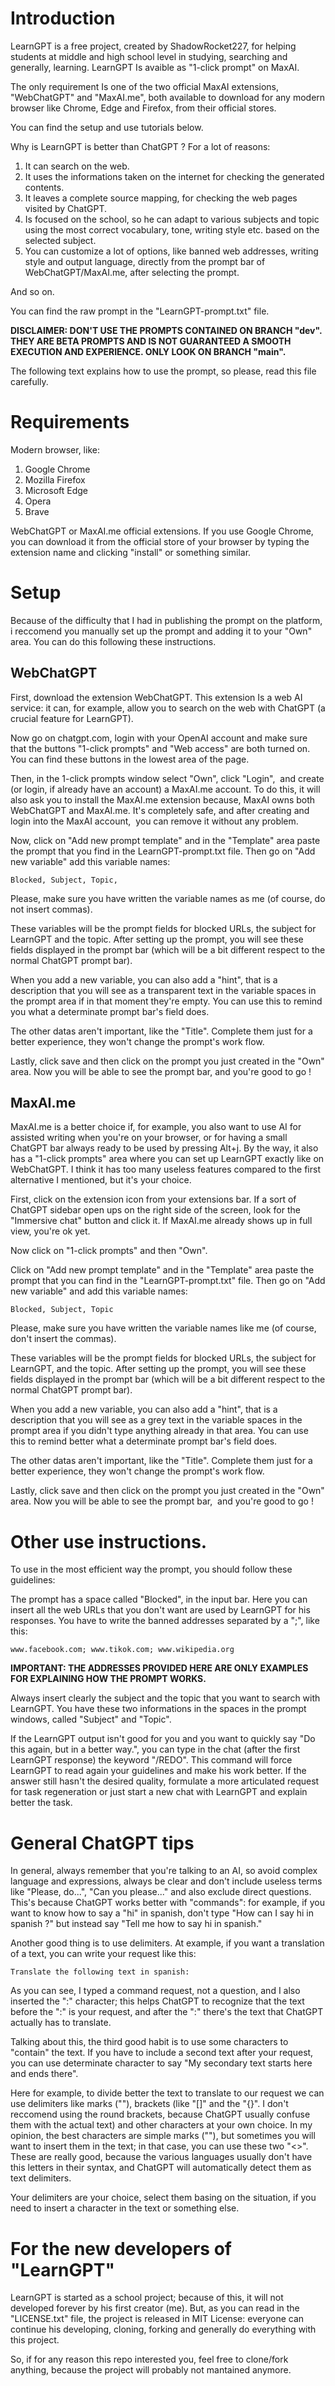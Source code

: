 # Introduction

LearnGPT is a free project, created by ShadowRocket227, for helping students at middle and high school level in studying, searching and generally, learning. LearnGPT Is avaible as "1-click prompt" on MaxAI.

The only requirement Is one of the two official MaxAI extensions, "WebChatGPT" and "MaxAI.me", both available to download for any modern browser like Chrome, Edge and Firefox, from their official stores.

You can find the setup and use tutorials below.

Why is LearnGPT is better than ChatGPT ? For a lot of reasons:

1) It can search on the web. 
2) It uses the informations taken on the internet for checking the generated contents. 
3) It leaves a complete source mapping, for checking the web pages visited by ChatGPT. 
4) Is focused on the school, so he can adapt to various subjects and topic using the most correct vocabulary, tone, writing style etc. based on the selected subject. 
5) You can customize a lot of options, like banned web addresses, writing style and output language, directly from the prompt bar of WebChatGPT/MaxAI.me, after selecting the prompt.

And so on.

You can find the raw prompt in the "LearnGPT-prompt.txt" file.

**DISCLAIMER: DON'T USE THE PROMPTS CONTAINED ON BRANCH "dev". THEY ARE BETA PROMPTS AND IS NOT GUARANTEED A SMOOTH EXECUTION AND EXPERIENCE. ONLY LOOK ON BRANCH "main".**

The following text explains how to use the prompt, so please, read this file carefully.

# Requirements

Modern browser, like:

1) Google Chrome 
2) Mozilla Firefox 
3) Microsoft Edge 
4) Opera 
5) Brave

WebChatGPT or MaxAI.me official extensions. If you use Google Chrome, you can download it from the official store of your browser by typing the extension name and clicking "install" or something similar.

# Setup

Because of the difficulty that I had in publishing the prompt on the platform, i reccomend you manually set up the prompt and adding it to your "Own" area. You can do this following these instructions.

## WebChatGPT

First, download the extension WebChatGPT. This extension Is a web AI service: it can, for example, allow you to search on the web with ChatGPT (a crucial feature for LearnGPT).

Now go on chatgpt.com, login with your OpenAI account and make sure that the buttons "1-click prompts" and "Web access" are both turned on. You can find these buttons in the lowest area of the page.

Then, in the 1-click prompts window select "Own", click "Login",  and create (or login, if already have an account) a MaxAI.me account. To do this, it will also ask you to install the MaxAI.me extension because, MaxAI owns both WebChatGPT and MaxAI.me. It's completely safe, and after creating and login into the MaxAI account,  you can remove it without any problem.

Now, click on "Add new prompt template" and in the "Template" area paste the prompt that you find in the LearnGPT-prompt.txt file. Then go on "Add new variable" add this variable names:

```Blocked, Subject, Topic,```

Please, make sure you have written the variable names as me (of course, do not insert commas).

These variables will be the prompt fields for blocked URLs, the subject for LearnGPT and the topic. After setting up the prompt, you will see these fields displayed in the prompt bar (which will be a bit different respect to the normal ChatGPT prompt bar).

When you add a new variable, you can also add a "hint", that is a description that you will see as a transparent text in the variable spaces in the prompt area if in that moment they're empty. You can use this to remind you what a determinate prompt bar's field does.

The other datas aren't important, like the "Title". Complete them just for a better experience, they won't change the prompt's work flow.

Lastly, click save and then click on the prompt you just created in the "Own" area. Now you will be able to see the prompt bar, and you're good to go !

## MaxAI.me

MaxAI.me is a better choice if, for example, you also want to use AI for assisted writing when you're on your browser, or for having a small ChatGPT bar always ready to be used by pressing Alt+j. By the way, it also has a "1-click prompts" area where you can set up LearnGPT exactly like on WebChatGPT. I think it has too many useless features compared to the first alternative I mentioned, but it's your choice.

First, click on the extension icon from your extensions bar. If a sort of ChatGPT sidebar open ups on the right side of the screen, look for the "Immersive chat" button and click it. If MaxAI.me already shows up in full view, you're ok yet.

Now click on "1-click prompts" and then "Own".

Click on "Add new prompt template" and in the "Template" area paste the prompt that you can find in the "LearnGPT-prompt.txt" file. Then go on "Add new variable" and add this variable names:

```Blocked, Subject, Topic```

Please, make sure you have written the variable names like me (of course, don't insert the commas).

These variables will be the prompt fields for blocked URLs, the subject for LearnGPT, and the topic. After setting up the prompt, you will see these fields displayed in the prompt bar (which will be a bit different respect to the normal ChatGPT prompt bar).

When you add a new variable, you can also add a "hint", that is a description that you will see as a grey text in the variable spaces in the prompt area if you didn't type anything already in that area. You can use this to remind better what a determinate prompt bar's field does.

The other datas aren't important, like the "Title". Complete them just for a better experience, they won't change the prompt's work flow.

Lastly, click save and then click on the prompt you just created in the "Own" area. Now you will be able to see the prompt bar,  and you're good to go !

# Other use instructions.

To use in the most efficient way the prompt, you should follow these guidelines:

The prompt has a space called "Blocked", in the input bar. Here you can insert all the web URLs that you don't want are used by LearnGPT for his responses. You have to write the banned addresses separated by a ";", like this:

```www.facebook.com; www.tikok.com; www.wikipedia.org```

**IMPORTANT: THE ADDRESSES PROVIDED HERE ARE ONLY EXAMPLES FOR EXPLAINING HOW THE PROMPT WORKS.**

Always insert clearly the subject and the topic that you want to search with LearnGPT. You have these two informations in the spaces in the prompt windows, called "Subject" and "Topic".

If the LearnGPT output isn't good for you and you want to quickly say "Do this again, but in a better way.", you can type in the chat (after the first LearnGPT response) the keyword "/REDO". This command will force LearnGPT to read again your guidelines and make his work better. If the answer still hasn't the desired quality, formulate a more articulated request for task regeneration or just start a new chat with LearnGPT and explain better the task.

# General ChatGPT tips

In general, always remember that you're talking to an AI, so avoid complex language and expressions, always be clear and don't include useless terms like "Please, do...", "Can you please..." and also exclude direct questions. This's because ChatGPT works better with "commands": for example, if you want to know how to say a "hi" in spanish, don't type "How can I say hi in spanish ?" but instead say "Tell me how to say hi in spanish."

Another good thing is to use delimiters. At example, if you want a translation of a text, you can write your request like this:

```Translate the following text in spanish:```

As you can see, I typed a command request, not a question, and I also inserted the ":" character; this helps ChatGPT to recognize that the text before the ":" is your request, and after the ":" there's the text that ChatGPT actually has to translate.

Talking about this, the third good habit is to use some characters to "contain" the text. If you have to include a second text after your request, you can use determinate character to say "My secondary text starts here and ends there".

Here for example, to divide better the text to translate to our request we can use delimiters like marks (""), brackets (like "[]" and the "{}". I don't reccomend using the round brackets, because ChatGPT usually confuse them with the actual text) and other characters at your own choice. In my opinion, the best characters are simple marks (""), but sometimes you will want to insert them in the text; in that case, you can use these two "<>". These are really good, because the various languages usually don't have this letters in their syntax, and ChatGPT will automatically detect them as text delimiters.

Your delimiters are your choice, select them basing on the situation, if you need to insert a character in the text or something else.

# For the new developers of "LearnGPT"

LearnGPT is started as a school project; because of this, it will not developed forever by his first creator (me). But, as you can read in the "LICENSE.txt" file, the project is released in MIT License: everyone can continue his developing, cloning, forking and generally do everything with this project.

So, if for any reason this repo interested you, feel free to clone/fork anything, because the project will probably not mantained anymore.
